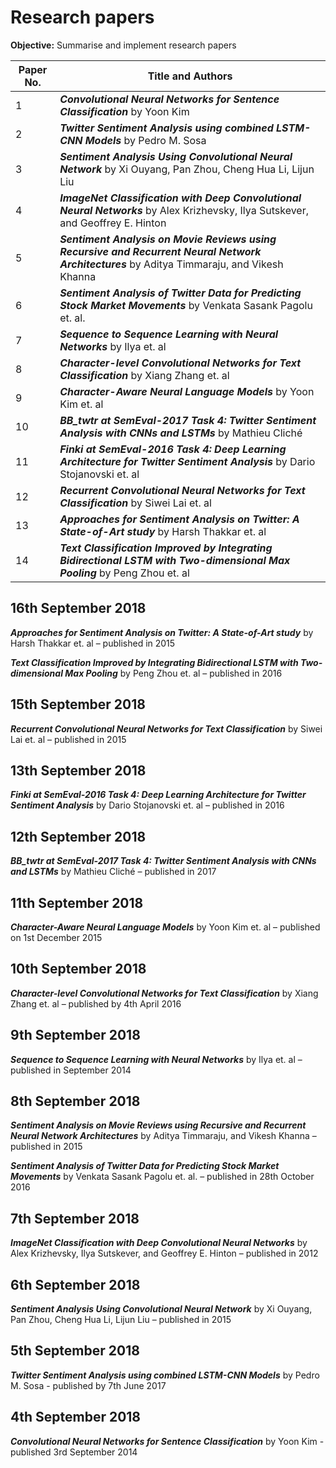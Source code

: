# Research papers

**Objective:** Summarise and implement research papers

Paper No.     | Title and Authors
------------- | -------------
1             | ***Convolutional Neural Networks for Sentence Classification*** by Yoon Kim
2             | ***Twitter Sentiment Analysis using combined LSTM-CNN Models*** by Pedro M. Sosa
3             | ***Sentiment Analysis Using Convolutional Neural Network*** by Xi Ouyang, Pan Zhou, Cheng Hua Li, Lijun Liu
4             | ***ImageNet Classification with Deep Convolutional Neural Networks*** by Alex Krizhevsky, Ilya Sutskever, and Geoffrey E. Hinton
5             | ***Sentiment Analysis on Movie Reviews using Recursive and Recurrent Neural Network Architectures*** by Aditya Timmaraju, and Vikesh Khanna
6             | ***Sentiment Analysis of Twitter Data for Predicting Stock Market Movements*** by Venkata Sasank Pagolu et. al.
7             | ***Sequence to Sequence Learning with Neural Networks*** by Ilya et. al
8             | ***Character-level Convolutional Networks for Text Classification*** by Xiang Zhang et. al
9             | ***Character-Aware Neural Language Models*** by Yoon Kim et. al
10            | ***BB_twtr at SemEval-2017 Task 4: Twitter Sentiment Analysis with CNNs and LSTMs*** by Mathieu Cliché
11            | ***Finki at SemEval-2016 Task 4: Deep Learning Architecture for Twitter Sentiment Analysis*** by Dario Stojanovski et. al
12            | ***Recurrent Convolutional Neural Networks for Text Classification*** by Siwei Lai et. al
13            | ***Approaches for Sentiment Analysis on Twitter: A State-of-Art study*** by Harsh Thakkar et. al
14            | ***Text Classification Improved by Integrating Bidirectional LSTM with Two-dimensional Max Pooling*** by Peng Zhou et. al

## 16th September 2018
***Approaches for Sentiment Analysis on Twitter: A State-of-Art study*** by Harsh Thakkar et. al – published in 2015

***Text Classification Improved by Integrating Bidirectional LSTM with Two-dimensional Max Pooling*** by Peng Zhou et. al – published in 2016

## 15th September 2018
***Recurrent Convolutional Neural Networks for Text Classification*** by Siwei Lai et. al – published in 2015

## 13th September 2018
***Finki at SemEval-2016 Task 4: Deep Learning Architecture for Twitter Sentiment Analysis*** by Dario Stojanovski et. al – published in 2016

## 12th September 2018
***BB_twtr at SemEval-2017 Task 4: Twitter Sentiment Analysis with CNNs and LSTMs*** by Mathieu Cliché – published in 2017

## 11th September 2018
***Character-Aware Neural Language Models*** by Yoon Kim et. al – published on 1st December 2015

## 10th September 2018
***Character-level Convolutional Networks for Text Classification*** by Xiang Zhang et. al – published by 4th April 2016

## 9th September 2018
***Sequence to Sequence Learning with Neural Networks*** by Ilya et. al – published in September 2014

## 8th September 2018
***Sentiment Analysis on Movie Reviews using Recursive and Recurrent Neural Network Architectures*** by Aditya Timmaraju, and Vikesh Khanna – published in 2015

***Sentiment Analysis of Twitter Data for Predicting Stock Market Movements*** by Venkata Sasank Pagolu et. al. – published in 28th October 2016

## 7th September 2018
***ImageNet Classification with Deep Convolutional Neural Networks*** by Alex Krizhevsky, Ilya Sutskever, and Geoffrey E. Hinton – published in 2012

## 6th September 2018
***Sentiment Analysis Using Convolutional Neural Network*** by Xi Ouyang, Pan Zhou, Cheng Hua Li, Lijun Liu – published in 2015

## 5th September 2018
***Twitter Sentiment Analysis using combined LSTM-CNN Models*** by Pedro M. Sosa - published by 7th June 2017

## 4th September 2018
***Convolutional Neural Networks for Sentence Classification*** by Yoon Kim - published 3rd September 2014